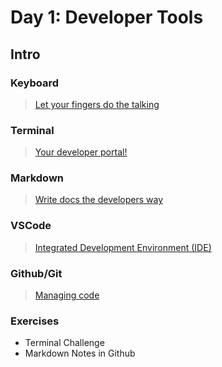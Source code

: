 Day 1: Developer Tools
===

## Intro

### Keyboard

> [Let your fingers do the talking](./notes/keyboard.md)

### Terminal

> [Your developer portal!](./notes/terminal.md)

### Markdown

> [Write docs the developers way](./notes/markdown.md)

### VSCode

> [Integrated Development Environment (IDE)](./notes/ide.md)


### Github/Git

> [Managing code](./notes/github.md)

### Exercises

- Terminal Challenge
- Markdown Notes in Github


